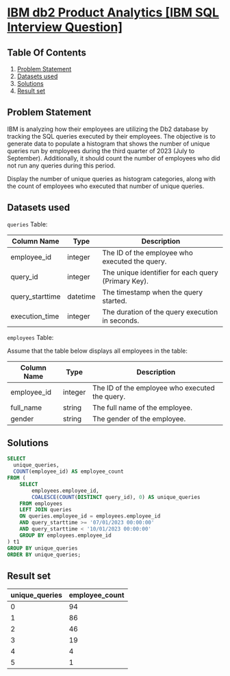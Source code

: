 # [IBM db2 Product Analytics [IBM SQL Interview Question]](https://datalemur.com/questions/sql-ibm-db2-product-analytics)

## Table Of Contents
1. [Problem Statement](#problem-statement)
2. [Datasets used](#datasets-used)
3. [Solutions](#solutions)
4. [Result set](#result-set)

## Problem Statement

IBM is analyzing how their employees are utilizing the Db2 database by tracking the SQL queries executed by their employees. The objective is to generate data to populate a histogram that shows the number of unique queries run by employees during the third quarter of 2023 (July to September). Additionally, it should count the number of employees who did not run any queries during this period.

Display the number of unique queries as histogram categories, along with the count of employees who executed that number of unique queries.

## Datasets used

```queries``` Table:

|  Column Name  | Type          | Description |
| ------------- | ------------- | ----------- |
| employee_id | integer |	The ID of the employee who executed the query. |
| query_id |	integer	| The unique identifier for each query (Primary Key). |
| query_starttime |	datetime |	The timestamp when the query started. |
| execution_time |	integer	| The duration of the query execution in seconds. |

```employees``` Table:

Assume that the table below displays all employees in the table:

| Column Name |	Type | Description |
| ----------- | ---- | ----------- |
| employee_id |	integer |	The ID of the employee who executed the query. |
| full_name |	string |	The full name of the employee. |
| gender |	string |	The gender of the employee. |

## Solutions

```sql
SELECT
  unique_queries,
  COUNT(employee_id) AS employee_count
FROM (
    SELECT
        employees.employee_id,
        COALESCE(COUNT(DISTINCT query_id), 0) AS unique_queries
    FROM employees
    LEFT JOIN queries 
    ON queries.employee_id = employees.employee_id
    AND query_starttime >= '07/01/2023 00:00:00'
    AND query_starttime < '10/01/2023 00:00:00'
    GROUP BY employees.employee_id
) t1
GROUP BY unique_queries
ORDER BY unique_queries;
```

## Result set

| unique_queries | employee_count |
| -------------- | -------------- |
| 0 |	94 |
| 1 |	86 |
| 2 |	46 |
| 3 |	19 |
| 4 |	4 |
| 5 |	1 |
